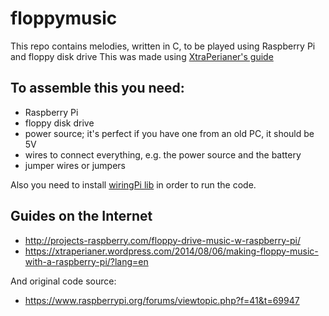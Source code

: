 
# floppymusic

This repo contains melodies, written in C, to be played using Raspberry Pi and floppy disk drive 
This was made using [XtraPerianer's guide](https://xtraperianer.wordpress.com/2014/08/06/making-floppy-music-with-a-raspberry-pi/?lang=en)

## To assemble this you need:

* Raspberry Pi
* floppy disk drive
* power source; it's perfect if you have one from an old PC, it should be 5V
* wires to connect everything, e.g. the power source and the battery
* jumper wires or jumpers

Also you need to install [wiringPi lib](http://wiringpi.com/) in order to run the code.

## Guides on the Internet

* http://projects-raspberry.com/floppy-drive-music-w-raspberry-pi/
* https://xtraperianer.wordpress.com/2014/08/06/making-floppy-music-with-a-raspberry-pi/?lang=en

And original code source:

* https://www.raspberrypi.org/forums/viewtopic.php?f=41&t=69947


